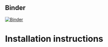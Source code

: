 ## Binder
[![Binder](https://mybinder.org/badge_logo.svg)](https://mybinder.org/v2/gh/lucydot/gui_workshop/master?filepath=%2Fvoila%2Frender%2Fpython_guis%2Fgui_jupyter_widgets.ipynb)



# Installation instructions

